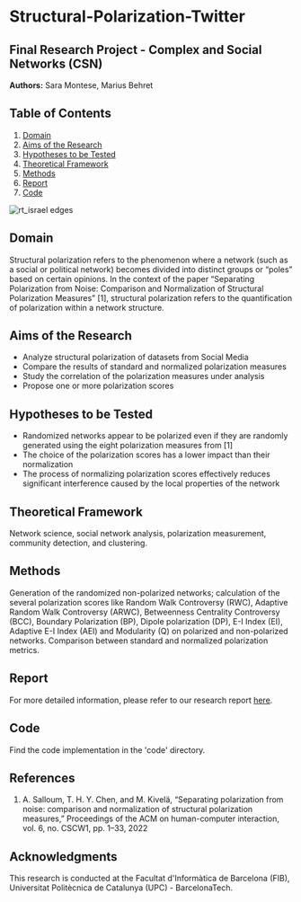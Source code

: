 # Structural-Polarization-Twitter

## Final Research Project - Complex and Social Networks (CSN)

**Authors:** Sara Montese, Marius Behret 

## Table of Contents
1. [Domain](#domain-background)
2. [Aims of the Research](#aims-of-the-research)
3. [Hypotheses to be Tested](#hypotheses-to-be-tested)
4. [Theoretical Framework](#theoretical-framework)
5. [Methods](#methods)
6. [Report](#report)
7. [Code](#code)


![rt_israel edges](https://github.com/SaraMo14/Structural-Polarization-Twitter/assets/74814020/45dd1779-56d5-4f3d-9ddc-fb26d6e30990)

## Domain
Structural polarization refers to the phenomenon where a network (such as a social or political network) becomes divided into distinct groups or “poles” based on certain opinions. 
In the context of the paper “Separating Polarization from Noise: Comparison and Normalization of Structural Polarization Measures” [1], structural polarization refers to the quantification of polarization within a network structure.

## Aims of the Research
 - Analyze structural polarization of datasets from Social Media
 - Compare the results of standard and normalized polarization measures
 - Study the correlation of the polarization measures under analysis
 - Propose one or more polarization scores

## Hypotheses to be Tested
- Randomized networks appear to be polarized even if they are randomly generated using the eight polarization measures from [1]
- The choice of the polarization scores has a lower impact than their normalization
- The process of normalizing polarization scores effectively reduces significant interference caused by the local properties of the network

## Theoretical Framework
Network science, social network analysis, polarization measurement, community detection, and clustering.

## Methods
Generation of the randomized non-polarized networks; calculation of the several polarization scores like Random Walk Controversy (RWC), Adaptive Random Walk Controversy (ARWC), Betweenness Centrality Controversy (BCC), Boundary Polarization (BP), Dipole polarization (DP), E-I Index (EI), Adaptive E-I Index (AEI) and Modularity (Q) on polarized and non-polarized networks. Comparison between standard and normalized polarization metrics.

## Report
For more detailed information, please refer to our research report [here](./report/CSN_Final_Project.pdf).

## Code
Find the code implementation in the 'code' directory.

## References
1. A. Salloum, T. H. Y. Chen, and M. Kivelä, “Separating polarization from noise: comparison and normalization of structural polarization measures,” Proceedings of the ACM on human-computer interaction, vol. 6, no. CSCW1, pp. 1–33, 2022

## Acknowledgments
This research is conducted at the Facultat d'Informàtica de Barcelona (FIB), Universitat Politècnica de Catalunya (UPC) - BarcelonaTech.


